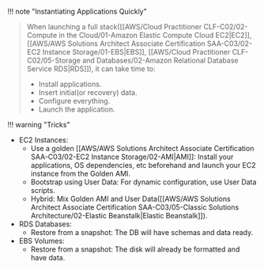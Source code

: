 
!!! note "Instantiating Applications Quickly"
> When launching a full stack([[AWS/Cloud Practitioner CLF-C02/02-Compute in the Cloud/01-Amazon Elastic Compute Cloud EC2|EC2]], [[AWS/AWS Solutions Architect Associate Certification SAA-C03/02-EC2 Instance Storage/01-EBS|EBS]], [[AWS/Cloud Practitioner CLF-C02/05-Storage and Databases/02-Amazon Relational Database Service RDS|RDS]]), it can take time to:
> - Install applications.
> - Insert initial(or recovery) data.
> - Configure everything.
> - Launch the application.


!!! warning "Tricks"
- EC2 Instances:
	- Use a golden [[AWS/AWS Solutions Architect Associate Certification SAA-C03/02-EC2 Instance Storage/02-AMI|AMI]]: Install your applications, OS dependencies, etc beforehand and launch your EC2 instance from the Golden AMI.
	- Bootstrap using User Data: For dynamic configuration, use User Data scripts.
	- Hybrid: Mix Golden AMI and User Data([[AWS/AWS Solutions Architect Associate Certification SAA-C03/05-Classic Solutions Architecture/02-Elastic Beanstalk|Elastic Beanstalk]]).
- RDS Databases:
	- Restore from a snapshot: The DB will have schemas and data ready.
- EBS Volumes: 
	- Restore from a snapshot: The disk will already be formatted and have data.